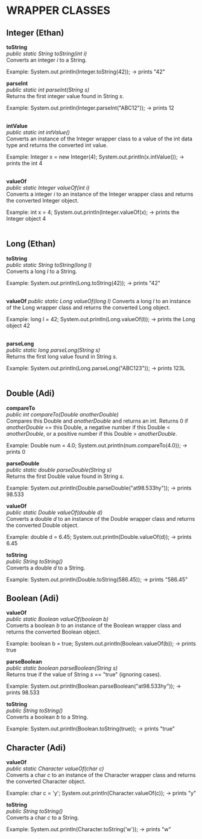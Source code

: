 # WRAPPER CLASSES
## Integer (Ethan)
**toString** <br>
*public static String toString​(int i)* <br>
Converts an integer *i* to a String.

Example:
System.out.println(Integer.toString(42)); -> prints "42" <br>


**parseInt** <br>
*public static int parseInt(String s)* <br>
Returns the first integer value found in String *s*.

Example:
System.out.println(Integer.parseInt("ABC12")); -> prints 12 <br><br>


**intValue** <br>
*public static int intValue()* <br>
Converts an instance of the Integer wrapper class to a value of the int data type and returns the converted int value.

Example:
Integer x = new Integer(4);
System.out.println(x.intValue()); -> prints the int 4 <br><br>


**valueOf** <br>
*public static Integer valueOf(int i)* <br>
Converts a integer *i* to an instance of the Integer wrapper class and returns the converted Integer object.

Example:
int x = 4;
System.out.println(Integer.valueOf(x); -> prints the Integer object 4 <br><br>


## Long (Ethan)
**toString** <br>
*public static String toString​(long l)* <br>
Converts a long *l* to a String.

Example:
System.out.println(Long.toString(42)); -> prints "42" <br><br>


**valueOf**
*public static Long valueOf(long l)*
Converts a long *l* to an instance of the Long wrapper class and returns the converted Long object.

Example:
long l = 42;
System.out.println(Long.valueOf(l)); -> prints the Long object 42 <br><br>


**parseLong** <br>
*public static long parseLong(String s)* <br>
Returns the first long value found in String *s*.

Example:
System.out.println(Long.parseLong("ABC123")); -> prints 123L <br><br>



## Double (Adi)
**compareTo** <br>
*public int compareTo(Double anotherDouble)* <br>
Compares this Double and *anotherDouble* and returns an int. Returns 0 if *anotherDouble* == this Double, a negative number if this Double < *anotherDouble*, or a positive number if this Double > *anotherDouble*.

Example:
Double num = 4.0;
System.out.println(num.compareTo(4.0)); -> prints 0


**parseDouble** <br>
*public static double parseDouble(String s)* <br>
Returns the first Double value found in String *s*.

Example:
System.out.println(Double.parseDouble("at98.533hy")); -> prints 98.533


**valueOf** <br>
*public static Double valueOf(double d)* <br>
Converts a double *d* to an instance of the Double wrapper class and returns the converted Double object.

Example:
double d = 6.45;
System.out.println(Double.valueOf(d)); -> prints 6.45


**toString** <br>
*public String toString()* <br>
Converts a double *d* to a String.

Example:
System.out.println(Double.toString(586.45)); -> prints "586.45"



## Boolean (Adi)
**valueOf** <br>
*public static Boolean valueOf(boolean b)* <br>
Converts a boolean *b* to an instance of the Boolean wrapper class and returns the converted Boolean object.

Example:
boolean b = true;
System.out.println(Boolean.valueOf(b)); -> prints true


**parseBoolean** <br>
*public static boolean parseBoolean(String s)* <br>
Returns true if the value of String *s* == "true" (ignoring cases).

Example:
System.out.println(Boolean.parseBoolean("at98.533hy")); -> prints 98.533


**toString** <br>
*public String toString()* <br>
Converts a boolean *b* to a String.

Example:
System.out.println(Boolean.toString(true)); -> prints "true"

## Character (Adi)
**valueOf** <br>
*public static Character valueOf(char c)* <br>
Converts a char *c* to an instance of the Character wrapper class and returns the converted Character object.

Example:
char c = 'y';
System.out.println(Character.valueOf(c)); -> prints "y"


**toString** <br>
*public String toString()* <br>
Converts a char *c* to a String.

Example:
System.out.println(Character.toString('w')); -> prints "w"
